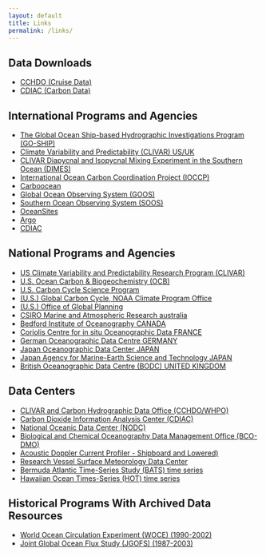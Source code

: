```yaml
---
layout: default
title: Links
permalink: /links/
---
```


Data Downloads
--------------
* [CCHDO (Cruise Data)](http://cchdo.ucsd.edu)
* [CDIAC (Carbon Data)](http://cdiac.ornl.gov)

International Programs and Agencies
-----------------------------------
* [The Global Ocean Ship-based Hydrographic Investigations Program (GO-SHIP)](http://go-ship.org)
* [Climate Variability and Predictability (CLIVAR) US/UK](http://www.clivar.org/resources/data/clivar-carbon-and-hydrographic-sections)
* [CLIVAR Diapycnal and Isopycnal Mixing Experiment in the Southern Ocean (DIMES)](http://dimes.ucsd.edu/)
* [International Ocean Carbon Coordination Project (IOCCP)](http://www.ioccp.org/)
* [Carboocean](http://www.carboocean.org/)
* [Global Ocean Observing System (GOOS)](http://www.ioc-goos.org/)
* [Southern Ocean Observing System (SOOS)](http://www.scar.org/soos/)
* [OceanSites](http://www.whoi.edu/virtual/oceansites/)
* [Argo](http://www.argo.net/)
* [CDIAC](http://cdiac.ornl.gov/oceans)

National Programs and Agencies
------------------------------
* [US Climate Variability and Predictability Research Program (CLIVAR)](http://www.usclivar.org/)
* [U.S. Ocean Carbon & Biogeochemistry (OCB)](http://www.us-ocb.org/)
* [U.S. Carbon Cycle Science Program](http://www.carboncyclescience.gov/)
* [(U.S.) Global Carbon Cycle, NOAA Climate Program Office](http://www.climate.noaa.gov/cpo_pa/gcc/)
* [(U.S.) Office of Global Planning](http://www.climate.noaa.gov/)
* [CSIRO Marine and Atmospheric Research australia](http://www.cmar.csiro.au/)
* [Bedford Institute of Oceanography CANADA](http://www.bio.gc.ca/index-eng.php)
* [Coriolis Centre for in situ Oceanographic Data FRANCE](http://wwz.ifremer.fr/institut_eng/Marine-science/French-facilities/Data-Centres/Coriolis)
* [German Oceanographic Data Centre GERMANY](http://www.bsh.de/en/Marine_data/Observations/DOD_Data_Centre/index.jsp)
* [Japan Oceanographic Data Center JAPAN](http://www.jodc.go.jp/)
* [Japan Agency for Marine-Earth Science and Technology JAPAN](http://www.jamstec.go.jp/e/)
* [British Oceanographic Data Centre (BODC) UNITED KINGDOM](http://www.bodc.ac.uk/)

Data Centers
------------
* [CLIVAR and Carbon Hydrographic Data Office (CCHDO/WHPO)](http://cchdo.ucsd.edu/)
* [Carbon Dioxide Information Analysis Center (CDIAC)](http://cdiac.ornl.gov/oceans/)
* [National Oceanic Data Center (NODC)](http://www.nodc.noaa.gov/)
* [Biological and Chemical Oceanography Data Management Office (BCO-DMO)](http://bcodmo.org/data)
* [Acoustic Doppler Current Profiler - Shipboard and Lowered)](http://currents.soest.hawaii.edu/)
* [Research Vessel Surface Meteorology Data Center](http://coaps.fsu.edu/RVSMDC/CLIVAR/)
* [Bermuda Atlantic Time-Series Study (BATS) time series](http://www.bios.edu/research/bats.html)
* [Hawaiian Ocean Times-Series (HOT) time series](http://hahana.soest.hawaii.edu/hot/)

Historical Programs With Archived Data Resources
------------------------------------------------
* [World Ocean Circulation Experiment (WOCE) (1990-2002)](http://woce.nodc.noaa.gov/)
* [Joint Global Ocean Flux Study (JGOFS) (1987-2003)](http://ijgofs.whoi.edu/)
